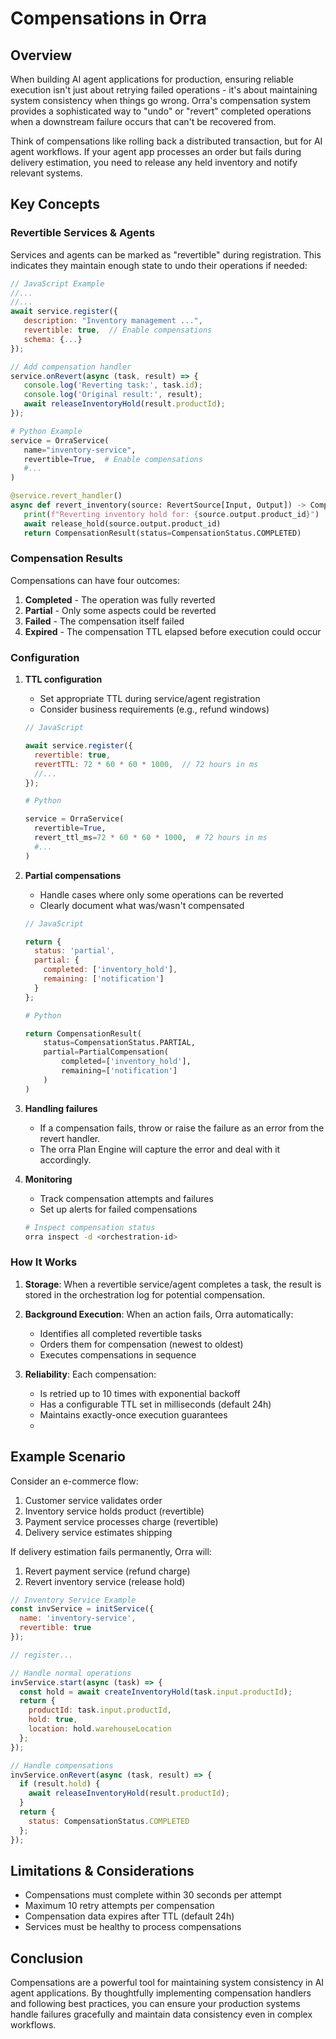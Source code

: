 # Compensations in Orra

## Overview

When building AI agent applications for production, ensuring reliable execution isn't just about retrying failed operations - it's about maintaining system consistency when things go wrong. Orra's compensation system provides a sophisticated way to "undo" or "revert" completed operations when a downstream failure occurs that can't be recovered from.

Think of compensations like rolling back a distributed transaction, but for AI agent workflows. If your agent app processes an order but fails during delivery estimation, you need to release any held inventory and notify relevant systems.

## Key Concepts

### Revertible Services & Agents

Services and agents can be marked as "revertible" during registration. This indicates they maintain enough state to undo their operations if needed:

```javascript
// JavaScript Example
//...
//...
await service.register({
   description: "Inventory management ...",
   revertible: true,  // Enable compensations
   schema: {...}
});

// Add compensation handler
service.onRevert(async (task, result) => {
   console.log('Reverting task:', task.id);
   console.log('Original result:', result);
   await releaseInventoryHold(result.productId);
});
```

```python
# Python Example
service = OrraService(
   name="inventory-service",
   revertible=True,  # Enable compensations
   #...
)

@service.revert_handler()
async def revert_inventory(source: RevertSource[Input, Output]) -> CompensationResult:
   print(f"Reverting inventory hold for: {source.output.product_id}")
   await release_hold(source.output.product_id)
   return CompensationResult(status=CompensationStatus.COMPLETED)
```

### Compensation Results

Compensations can have four outcomes:

1. **Completed** - The operation was fully reverted
2. **Partial** - Only some aspects could be reverted
3. **Failed** - The compensation itself failed
4. **Expired** - The compensation TTL elapsed before execution could occur

### Configuration

1. **TTL configuration**
   - Set appropriate TTL during service/agent registration
   - Consider business requirements (e.g., refund windows)
   ```javascript
   // JavaScript
   
   await service.register({
     revertible: true,
     revertTTL: 72 * 60 * 60 * 1000,  // 72 hours in ms
     //...
   });
   ```

   ```python
   # Python
   
   service = OrraService(
     revertible=True,
     revert_ttl_ms=72 * 60 * 60 * 1000,  # 72 hours in ms
     #...
   )
   ```

2. **Partial compensations**
   - Handle cases where only some operations can be reverted
   - Clearly document what was/wasn't compensated
   ```javascript
   // JavaScript
   
   return {
     status: 'partial',
     partial: {
       completed: ['inventory_hold'],
       remaining: ['notification']  
     }
   };
   ```

   ```python
   # Python
   
   return CompensationResult(
       status=CompensationStatus.PARTIAL,
       partial=PartialCompensation(
           completed=['inventory_hold'],
           remaining=['notification']
       )
   )
   ```

3. **Handling failures**
   - If a compensation fails, throw or raise the failure as an error from the revert handler.
   - The orra Plan Engine will capture the error and deal with it accordingly.

4. **Monitoring**
   - Track compensation attempts and failures
   - Set up alerts for failed compensations
   ```bash
   # Inspect compensation status
   orra inspect -d <orchestration-id>
   ```

### How It Works

1. **Storage**: When a revertible service/agent completes a task, the result is stored in the orchestration log for potential compensation.

2. **Background Execution**: When an action fails, Orra automatically:
   - Identifies all completed revertible tasks
   - Orders them for compensation (newest to oldest)
   - Executes compensations in sequence

3. **Reliability**: Each compensation:
   - Is retried up to 10 times with exponential backoff
   - Has a configurable TTL set in milliseconds (default 24h)
   - Maintains exactly-once execution guarantees
   -
## Example Scenario

Consider an e-commerce flow:

1. Customer service validates order
2. Inventory service holds product (revertible)
3. Payment service processes charge (revertible)
4. Delivery service estimates shipping

If delivery estimation fails permanently, Orra will:
1. Revert payment service (refund charge)
2. Revert inventory service (release hold)

```javascript
// Inventory Service Example
const invService = initService({
  name: 'inventory-service',
  revertible: true
});

// register...

// Handle normal operations
invService.start(async (task) => {
  const hold = await createInventoryHold(task.input.productId);
  return {
    productId: task.input.productId,
    hold: true,
    location: hold.warehouseLocation
  };
});

// Handle compensations
invService.onRevert(async (task, result) => {
  if (result.hold) {
    await releaseInventoryHold(result.productId);
  }
  return {
    status: CompensationStatus.COMPLETED
  };
});
```

## Limitations & Considerations

- Compensations must complete within 30 seconds per attempt
- Maximum 10 retry attempts per compensation
- Compensation data expires after TTL (default 24h)
- Services must be healthy to process compensations

## Conclusion

Compensations are a powerful tool for maintaining system consistency in AI agent applications. By thoughtfully implementing compensation handlers and following best practices, you can ensure your production systems handle failures gracefully and maintain data consistency even in complex workflows.
